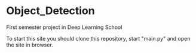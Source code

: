 # Object_Detection
First semester project in Deep Learning School

To start this site you should clone this repository, start "main.py" and open the site in browser.
